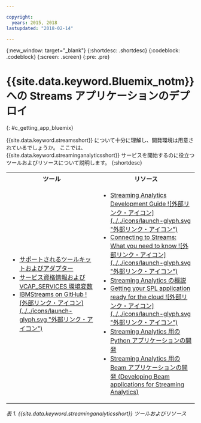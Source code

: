 ```yaml
---

copyright:
  years: 2015, 2018
lastupdated: "2018-02-14"

---
```


<!-- Attribute definitions -->
{:new_window: target="_blank"}
{:shortdesc: .shortdesc}
{:codeblock: .codeblock}
{:screen: .screen}
{:pre: .pre}

# {{site.data.keyword.Bluemix_notm}} への Streams アプリケーションのデプロイ
{: #c_getting_app_bluemix}


 {{site.data.keyword.streamsshort}} について十分に理解し、開発環境は用意されているでしょうか。 ここでは、{{site.data.keyword.streaminganalyticsshort}} サービスを開始するのに役立つツールおよびリソースについて説明します。
{:shortdesc}

<table summary="この表では、{{site.data.keyword.streamsshort}} アプリケーションの開発およびデプロイに必要なツールおよびリソースのリストを示します。">
  <tr>
    <th>ツール<br></th>
    <th>リソース<br></th>
  </tr>
  <tr>
    <td>
      <ul>
        <li><a href="/docs/services/StreamingAnalytics/compatible_toolkits.html" target="_blank">サポートされるツールキットおよびアダプター</a><br></li>
        <li><a href="/docs/services/StreamingAnalytics/r_vcap_services.html#r_vcap_services" target="_blank">サービス資格情報および VCAP_SERVICES 環境変数</a><br></li>
        <li><a href="https://github.com/IBMStreams" target="_blank">IBMStreams on GitHub ![外部リンク・アイコン](../../icons/launch-glyph.svg "外部リンク・アイコン")</a><br></li>
      </ul>    
    </td>
    <td>
      <ul>
        <li><a href="https://developer.ibm.com/streamsdev/docs/bluemix-streaming-analytics-development-guide/" target="_blank">Streaming Analytics Development Guide ![外部リンク・アイコン](../../icons/launch-glyph.svg "外部リンク・アイコン")</a><br></li>
        <li><a href="https://www.ibm.com/blogs/bluemix/2017/02/connecting-to-streams/" target="_blank">Connecting to Streams: What you need to know ![外部リンク・アイコン](../../icons/launch-glyph.svg "外部リンク・アイコン")</a><br></li>
        <li><a href="/docs/services/StreamingAnalytics/index.html" target="_blank">Streaming Analytics の概説</a><br></li>
        <li><a href="https://developer.ibm.com/streamsdev/docs/getting-spl-application-ready-cloud" target="_blank">Getting your SPL application ready for the cloud ![外部リンク・アイコン](../../icons/launch-glyph.svg "外部リンク・アイコン")</a><br></li>
        <li><a href="/docs/services/StreamingAnalytics/t_develop_apps_python.html#t_develop_apps_python" target="_blank">Streaming Analytics 用の Python アプリケーションの開発</a><br></li>
        <li><a href="/docs/services/StreamingAnalytics/develop_beam_apps.html" target="_blank">Streaming Analytics 用の Beam アプリケーションの開発 (Developing Beam applications for Streaming Analytics)</a><br></li>
      </ul>    
    </td>
  </tr>
</table>

*表 1. {{site.data.keyword.streaminganalyticsshort}} ツールおよびリソース*
